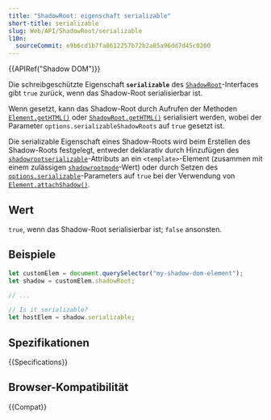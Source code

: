```yaml
---
title: "ShadowRoot: eigenschaft serializable"
short-title: serializable
slug: Web/API/ShadowRoot/serializable
l10n:
  sourceCommit: e9b6cd1b7fa8612257b72b2a85a96dd7d45c0200
---
```


{{APIRef("Shadow DOM")}}

Die schreibgeschützte Eigenschaft **`serializable`** des [`ShadowRoot`](/de/docs/Web/API/ShadowRoot)-Interfaces gibt `true` zurück, wenn das Shadow-Root serialisierbar ist.

Wenn gesetzt, kann das Shadow-Root durch Aufrufen der Methoden [`Element.getHTML()`](/de/docs/Web/API/Element/getHTML) oder [`ShadowRoot.getHTML()`](/de/docs/Web/API/ShadowRoot/getHTML) serialisiert werden, wobei der Parameter `options.serializableShadowRoots` auf `true` gesetzt ist.

Die serializable Eigenschaft eines Shadow-Roots wird beim Erstellen des Shadow-Roots festgelegt, entweder deklarativ durch Hinzufügen des [`shadowrootserializable`](/de/docs/Web/HTML/Reference/Elements/template#shadowrootserializable)-Attributs an ein `<template>`-Element (zusammen mit einem zulässigen [`shadowrootmode`](/de/docs/Web/HTML/Reference/Elements/template#shadowrootmode)-Wert) oder durch Setzen des [`options.serializable`](/de/docs/Web/API/Element/attachShadow#serializable)-Parameters auf `true` bei der Verwendung von [`Element.attachShadow()`](/de/docs/Web/API/Element/attachShadow).

## Wert

`true`, wenn das Shadow-Root serialisierbar ist; `false` ansonsten.

## Beispiele

```js
let customElem = document.querySelector("my-shadow-dom-element");
let shadow = customElem.shadowRoot;

// ...

// Is it serializable?
let hostElem = shadow.serializable;
```

## Spezifikationen

{{Specifications}}

## Browser-Kompatibilität

{{Compat}}
